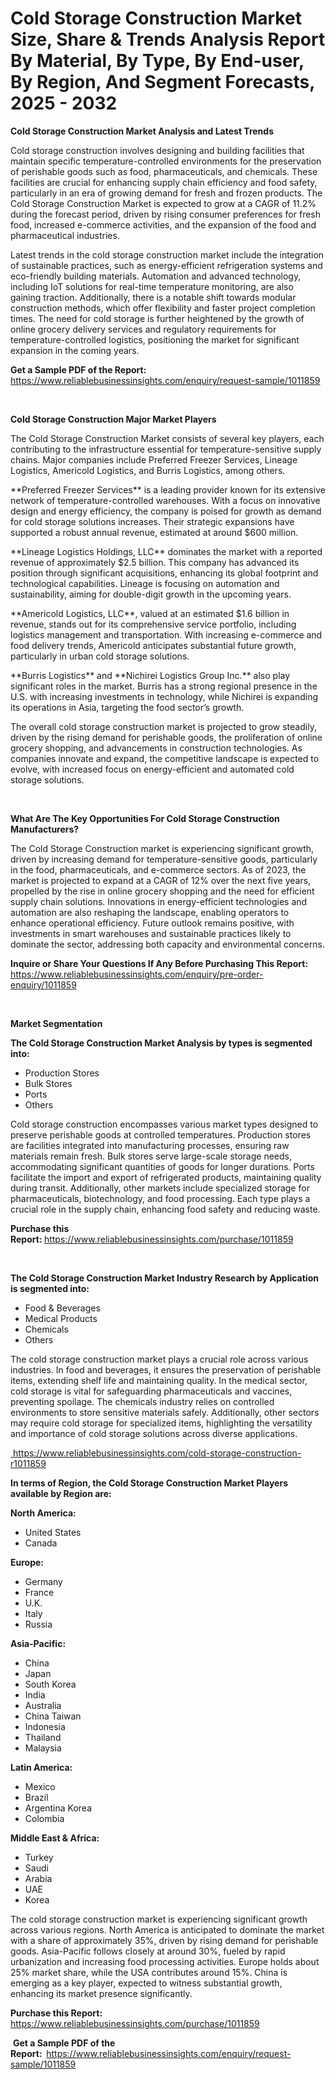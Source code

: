 <p><h1>Cold Storage Construction Market Size, Share & Trends Analysis Report By Material, By Type, By End-user, By Region, And Segment Forecasts, 2025 - 2032</h1></p><p><strong>Cold Storage Construction Market Analysis and Latest Trends</strong></p>
<p><p>Cold storage construction involves designing and building facilities that maintain specific temperature-controlled environments for the preservation of perishable goods such as food, pharmaceuticals, and chemicals. These facilities are crucial for enhancing supply chain efficiency and food safety, particularly in an era of growing demand for fresh and frozen products. The Cold Storage Construction Market is expected to grow at a CAGR of 11.2% during the forecast period, driven by rising consumer preferences for fresh food, increased e-commerce activities, and the expansion of the food and pharmaceutical industries.</p><p>Latest trends in the cold storage construction market include the integration of sustainable practices, such as energy-efficient refrigeration systems and eco-friendly building materials. Automation and advanced technology, including IoT solutions for real-time temperature monitoring, are also gaining traction. Additionally, there is a notable shift towards modular construction methods, which offer flexibility and faster project completion times. The need for cold storage is further heightened by the growth of online grocery delivery services and regulatory requirements for temperature-controlled logistics, positioning the market for significant expansion in the coming years.</p></p>
<p><strong>Get a Sample PDF of the Report:&nbsp;</strong> <a href="https://www.reliablebusinessinsights.com/enquiry/request-sample/1011859?utm_campaign=39&utm_medium=2&utm_source=Github&utm_content=ia&utm_term=18042025&utm_id=cold-storage-construction">https://www.reliablebusinessinsights.com/enquiry/request-sample/1011859</a></p>
<p>&nbsp;</p>
<p><strong>Cold Storage Construction Major Market Players</strong></p>
<p><p>The Cold Storage Construction Market consists of several key players, each contributing to the infrastructure essential for temperature-sensitive supply chains. Major companies include Preferred Freezer Services, Lineage Logistics, Americold Logistics, and Burris Logistics, among others.</p><p>**Preferred Freezer Services** is a leading provider known for its extensive network of temperature-controlled warehouses. With a focus on innovative design and energy efficiency, the company is poised for growth as demand for cold storage solutions increases. Their strategic expansions have supported a robust annual revenue, estimated at around $600 million.</p><p>**Lineage Logistics Holdings, LLC** dominates the market with a reported revenue of approximately $2.5 billion. This company has advanced its position through significant acquisitions, enhancing its global footprint and technological capabilities. Lineage is focusing on automation and sustainability, aiming for double-digit growth in the upcoming years.</p><p>**Americold Logistics, LLC**, valued at an estimated $1.6 billion in revenue, stands out for its comprehensive service portfolio, including logistics management and transportation. With increasing e-commerce and food delivery trends, Americold anticipates substantial future growth, particularly in urban cold storage solutions.</p><p>**Burris Logistics** and **Nichirei Logistics Group Inc.** also play significant roles in the market. Burris has a strong regional presence in the U.S. with increasing investments in technology, while Nichirei is expanding its operations in Asia, targeting the food sector’s growth. </p><p>The overall cold storage construction market is projected to grow steadily, driven by the rising demand for perishable goods, the proliferation of online grocery shopping, and advancements in construction technologies. As companies innovate and expand, the competitive landscape is expected to evolve, with increased focus on energy-efficient and automated cold storage solutions.</p></p>
<p>&nbsp;</p>
<p><strong>What Are The Key Opportunities For Cold Storage Construction Manufacturers?</strong></p>
<p><p>The Cold Storage Construction market is experiencing significant growth, driven by increasing demand for temperature-sensitive goods, particularly in the food, pharmaceuticals, and e-commerce sectors. As of 2023, the market is projected to expand at a CAGR of 12% over the next five years, propelled by the rise in online grocery shopping and the need for efficient supply chain solutions. Innovations in energy-efficient technologies and automation are also reshaping the landscape, enabling operators to enhance operational efficiency. Future outlook remains positive, with investments in smart warehouses and sustainable practices likely to dominate the sector, addressing both capacity and environmental concerns.</p></p>
<p><strong>Inquire or Share Your Questions If Any Before Purchasing This Report:</strong> <a href="https://www.reliablebusinessinsights.com/enquiry/pre-order-enquiry/1011859?utm_campaign=39&utm_medium=2&utm_source=Github&utm_content=ia&utm_term=18042025&utm_id=cold-storage-construction">https://www.reliablebusinessinsights.com/enquiry/pre-order-enquiry/1011859</a></p>
<p>&nbsp;</p>
<p><strong>Market Segmentation</strong></p>
<p><strong>The Cold Storage Construction Market Analysis by types is segmented into:</strong></p>
<p><ul><li>Production Stores</li><li>Bulk Stores</li><li>Ports</li><li>Others</li></ul></p>
<p><p>Cold storage construction encompasses various market types designed to preserve perishable goods at controlled temperatures. Production stores are facilities integrated into manufacturing processes, ensuring raw materials remain fresh. Bulk stores serve large-scale storage needs, accommodating significant quantities of goods for longer durations. Ports facilitate the import and export of refrigerated products, maintaining quality during transit. Additionally, other markets include specialized storage for pharmaceuticals, biotechnology, and food processing. Each type plays a crucial role in the supply chain, enhancing food safety and reducing waste.</p></p>
<p><strong>Purchase this Report:&nbsp;</strong><a href="https://www.reliablebusinessinsights.com/purchase/1011859?utm_campaign=39&utm_medium=2&utm_source=Github&utm_content=ia&utm_term=18042025&utm_id=cold-storage-construction">https://www.reliablebusinessinsights.com/purchase/1011859</a></p>
<p>&nbsp;</p>
<p><strong>The Cold Storage Construction Market Industry Research by Application is segmented into:</strong></p>
<p><ul><li>Food & Beverages</li><li>Medical Products</li><li>Chemicals</li><li>Others</li></ul></p>
<p><p>The cold storage construction market plays a crucial role across various industries. In food and beverages, it ensures the preservation of perishable items, extending shelf life and maintaining quality. In the medical sector, cold storage is vital for safeguarding pharmaceuticals and vaccines, preventing spoilage. The chemicals industry relies on controlled environments to store sensitive materials safely. Additionally, other sectors may require cold storage for specialized items, highlighting the versatility and importance of cold storage solutions across diverse applications.</p></p>
<p><a href="https://www.reliablebusinessinsights.com/cold-storage-construction-r1011859?utm_campaign=39&utm_medium=2&utm_source=Github&utm_content=ia&utm_term=18042025&utm_id=cold-storage-construction">&nbsp;https://www.reliablebusinessinsights.com/cold-storage-construction-r1011859</a></p>
<p><strong>In terms of Region, the Cold Storage Construction Market Players available by Region are:</strong></p>
<p>
    <p> <strong> North America: </strong>
        <ul>
            <li>United States</li>
            <li>Canada</li>
        </ul>
        </p> 
    <p> <strong> Europe: </strong>
        <ul>
            <li>Germany</li>
            <li>France</li>
            <li>U.K.</li>
            <li>Italy</li>
            <li>Russia</li>
        </ul>
        </p> 
    <p> <strong> Asia-Pacific: </strong>
        <ul>
            <li>China</li>
            <li>Japan</li>
            <li>South Korea</li>
            <li>India</li>
            <li>Australia</li>
            <li>China Taiwan</li>
            <li>Indonesia</li>
            <li>Thailand</li>
            <li>Malaysia</li>
        </ul>
        </p> 
    <p> <strong> Latin America: </strong>
        <ul>
            <li>Mexico</li>
            <li>Brazil</li>
            <li>Argentina Korea</li>
            <li>Colombia</li>
        </ul>
        </p> 
    <p> <strong> Middle East & Africa: </strong>
        <ul>
            <li>Turkey</li>
            <li>Saudi</li>
            <li>Arabia</li>
            <li>UAE</li>
            <li>Korea</li>
        </ul>
    </p>
    </p>
<p><p>The cold storage construction market is experiencing significant growth across various regions. North America is anticipated to dominate the market with a share of approximately 35%, driven by rising demand for perishable goods. Asia-Pacific follows closely at around 30%, fueled by rapid urbanization and increasing food processing activities. Europe holds about 25% market share, while the USA contributes around 15%. China is emerging as a key player, expected to witness substantial growth, enhancing its market presence significantly.</p></p>
<p><strong>Purchase this Report: </strong><a href="https://www.reliablebusinessinsights.com/purchase/1011859?utm_campaign=39&utm_medium=2&utm_source=Github&utm_content=ia&utm_term=18042025&utm_id=cold-storage-construction">https://www.reliablebusinessinsights.com/purchase/1011859</a></p>
<p>&nbsp;<strong>Get a Sample PDF of the Report:&nbsp;&nbsp;</strong><a href="https://www.reliablebusinessinsights.com/enquiry/request-sample/1011859?utm_campaign=39&utm_medium=2&utm_source=Github&utm_content=ia&utm_term=18042025&utm_id=cold-storage-construction">https://www.reliablebusinessinsights.com/enquiry/request-sample/1011859</a></p>
<p><strong></strong></p>
<p><p></p><p></p><p></p></p>